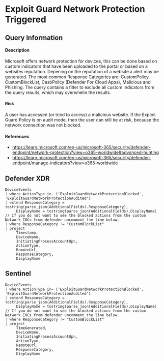 # Exploit Guard Network Protection Triggered

## Query Information

#### Description
Microsoft offers network protection for devices, this can be done based on custom indicators that have been uploaded to the portal or based on a websites reputation. Depening on the reputation of a website a alert may be generated. The most common Response Categories are: CustomPolicy, CustomBlockList, CasbPolicy (Defender For Cloud Apps), Malicious and Phishing. The query contains a filter to exclude all custom indicators from the query results, which may overwhelm the results.  

#### Risk
A user has accessed (or tried to access) a malicious website. If the Exploit Guard Policy is on audit mode, then the user can still be at risk, because the network connection was not blocked. 

#### References
- https://learn.microsoft.com/en-us/microsoft-365/security/defender-endpoint/network-protection?view=o365-worldwide#advanced-hunting
- https://learn.microsoft.com/en-us/microsoft-365/security/defender-endpoint/manage-indicators?view=o365-worldwide

## Defender XDR
```
DeviceEvents
| where ActionType in~ ('ExploitGuardNetworkProtectionBlocked', 'ExploitGuardNetworkProtectionAudited')
| extend ResponseCategory = tostring(parse_json(AdditionalFields).ResponseCategory),
     DisplayName = tostring(parse_json(AdditionalFields).DisplayName)
// If you do not want to see the blocked actions from the custom Network IOCs from defender uncomment the line below.
| where ResponseCategory != "CustomBlockList"
| project
     Timestamp,
     DeviceName,
     InitiatingProcessAccountUpn,
     ActionType,
     RemoteUrl,
     ResponseCategory,
     DisplayName
```
## Sentinel
```
DeviceEvents
| where ActionType in~ ('ExploitGuardNetworkProtectionBlocked', 'ExploitGuardNetworkProtectionAudited')
| extend ResponseCategory = tostring(parse_json(AdditionalFields).ResponseCategory),
     DisplayName = tostring(parse_json(AdditionalFields).DisplayName)
// If you do not want to see the blocked actions from the custom Network IOCs from defender uncomment the line below.
| where ResponseCategory != "CustomBlockList"
| project
     TimeGenerated,
     DeviceName,
     InitiatingProcessAccountUpn,
     ActionType,
     RemoteUrl,
     ResponseCategory,
     DisplayName
```
